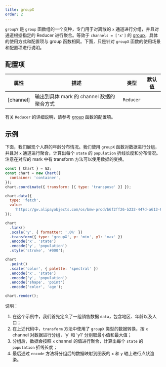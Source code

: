 ```yaml
---
title: groupX
order: 2
---
```


`groupY` 是 `group` 函数组的一个变种，专门用于对离散的 `x` 通道进行分组，并且对通道根据指定的 Reducer 进行聚合。等效于 `channels = ['x']` 的 [group](/manual/core/transform/group)，具体的使用方式和配置项与 group 函数相同。下面，只是针对 `groupX` 函数的使用场景和配置项进行说明。

## 配置项

| 属性      | 描述                                      | 类型      | 默认值 |
| --------- | ----------------------------------------- | --------- | ------ |
| [channel] | 输出到具体 mark 的 channel 数据的聚合方式 | `Reducer` |        |

有关 `Reducer` 的详细说明，请参考 [group](/manual/core/transform/group) 函数的配置项。

## 示例

下面，我们展现个人群的年龄分布情况。我们使用 `groupX` 函数对数据进行分组，并且对 `x` 通道进行聚合，计算出每个 `state` 的 `population` 折线长度和分布情况。注意在对应的 mark 中有 transform 方法可以使用数据的变换。

```js | ob { autoMount: true }
const { Chart } = G2;
const chart = new Chart({
  container: 'container',
});
chart.coordinate({ transform: [{ type: 'transpose' }] });

chart.data({
  type: 'fetch',
  value:
    'https://gw.alipayobjects.com/os/bmw-prod/b6f2ff26-b232-447d-a613-0df5e30104a0.csv',
});

chart
  .link()
  .scale('y', { formatter: '.0%' })
  .transform({ type: 'groupX', y: 'min', y1: 'max' })
  .encode('x', 'state')
  .encode('y', 'population')
  .style('stroke', '#000');

chart
  .point()
  .scale('color', { palette: 'spectral' })
  .encode('x', 'state')
  .encode('y', 'population')
  .encode('shape', 'point')
  .encode('color', 'age');

chart.render();
```

说明：

1. 在这个示例中，我们首先定义了一组销售数据 `data`，包含地区、年龄以及人口；
2. 在上述代码中，`transform` 方法中使用了 `groupX` 类型的数据转换，按 `x` channel 对数据进行分组，'y' 和 'y1' 分别取最小值和最大值；
3. 分组后，数据会按照 `x` channel 的值进行聚合，计算出每个 `state` 的 `population` 折线长度；
4. 最后通过 `encode` 方法将分组后的数据映射到图表的 `x` 和 `y` 轴上进行点状渲染。
